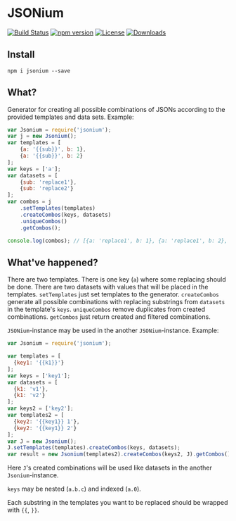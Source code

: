 # JSONium

[![Build Status](https://travis-ci.org/onechiporenko/jsonium.svg)](https://travis-ci.org/onechiporenko/jsonium)
[![npm version](https://badge.fury.io/js/jsonium.png)](http://badge.fury.io/js/jsonium)
[![License](http://img.shields.io/:license-mit-blue.svg)](http://doge.mit-license.org)
[![Downloads](http://img.shields.io/npm/dm/jsonium.svg)](https://www.npmjs.com/package/jsonium)

## Install

```
npm i jsonium --save
```

## What?

Generator for creating all possible combinations of JSONs according to the provided templates and data sets.
Example:

```javascript
var Jsonium = require('jsonium');
var j = new Jsonium();
var templates = [
    {a: '{{sub}}', b: 1},
    {a: '{{sub}}', b: 2}
];
var keys = ['a'];
var datasets = [
    {sub: 'replace1'},
    {sub: 'replace2'}
];
var combos = j
    .setTemplates(templates)
    .createCombos(keys, datasets)
    .uniqueCombos()
    .getCombos();

console.log(combos); // [{a: 'replace1', b: 1}, {a: 'replace1', b: 2}, {a: 'replace2', b: 1}, {a: 'replace2', b: 2}]
```

## What've happened?

There are two templates. There is one key (`a`) where some replacing should be done. There are two datasets with values that will be placed in the templates. `setTemplates` just set templates to the generator. `createCombos` generate all possible combinations with replacing substrings from `datasets` in the template's `keys`. `uniqueCombos` remove duplicates from created combinations. `getCombos` just return created and filtered combinations.

`JSONium`-instance may be used in the another `JSONium`-instance. Example:

```javascript
var Jsonium = require('jsonium');

var templates = [
  {key1: '{{k1}}'}
];
var keys = ['key1'];
var datasets = [
  {k1: 'v1'},
  {k1: 'v2'}
];
var keys2 = ['key2'];
var templates2 = [
  {key2: '{{key1}} 1'},
  {key2: '{{key1}} 2'}
];
var J = new Jsonium();
J.setTemplates(templates).createCombos(keys, datasets);
var result = new Jsonium(templates2).createCombos(keys2, J).getCombos();
```

Here `J`'s created combinations will be used like datasets in the another `Jsonium`-instance.

`keys` may be nested (`a.b.c`) and indexed (`a.0`).

Each substring in the templates you want to be replaced should be wrapped with `{{`, `}}`.